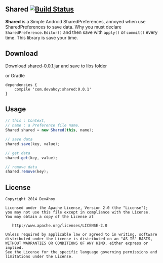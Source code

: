 ## Shared [![Build Status](https://travis-ci.org/Devahoy/Shared.svg?branch=master)](https://travis-ci.org/Devahoy/Shared)

**Shared** is a Simple Android SharedPreferences, annoyed when use SharedPreferences to save data.
Why you must declare `SharedPreference.Editor()` and then save with `apply()` or `commit()` every time.
This library is save your time.

## Download

Download [shared-0.0.1.jar](https://github.com/Devahoy/Shared/releases/download/v0.0.1/shared-0.0.1.jar) and save to libs folder

or Gradle

    dependencies {
        compile 'com.devahoy:shared:0.0.1'
    }

## Usage

```java
// this : Context,
// name : a Preference file name.
Shared shared = new Shared(this, name);

// save data
shared.save(key, value);

// get data
shared.get(key, value);

// remove data
shared.remove(key);
```

## License

    Copyright 2014 DevAhoy

    Licensed under the Apache License, Version 2.0 (the "License");
    you may not use this file except in compliance with the License.
    You may obtain a copy of the License at

       http://www.apache.org/licenses/LICENSE-2.0

    Unless required by applicable law or agreed to in writing, software
    distributed under the License is distributed on an "AS IS" BASIS,
    WITHOUT WARRANTIES OR CONDITIONS OF ANY KIND, either express or implied.
    See the License for the specific language governing permissions and
    limitations under the License.
